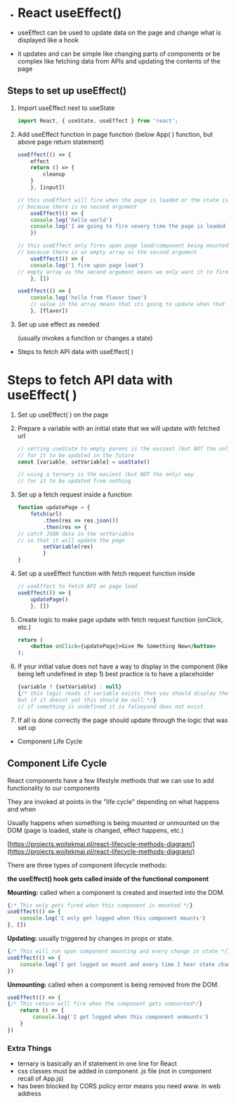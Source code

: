 - # React useEffect()

- useEffect can be used to update data on the page and change what is displayed  like a hook
- it updates and can be simple like changing parts of components or be complex like fetching data from APIs and updating the contents of the page

## Steps to set up useEffect()

1. Import useEffect next to useState

    ```jsx
    import React, { useState, useEffect } from 'react';
    ```

2. Add useEffect function in page function (below App( ) function, but above page return statement)

    ```jsx
    useEffect(() => {
        effect
        return () => {
            cleanup
        }
        }, [input])

    // this useEffect will fire when the page is loaded or the state is updated 
    // because there is no second argument
        useEffect(() => {
        console.log('hello world')
        console.log('I am going to fire vevery time the page is loaded or state is updated')
        })

    // this useEffect only fires upon page load/component being mounted
    // because there is an empty array as the second argument
        useEffect(() => {
        console.log('I fire upon page load')
    // empty array as the second argument means we only want it to fire once
        }, [])

    useEffect(() => {
        console.log('hello from flavor town')
        // value in the array means that its going to update when that specific piece is being updated
        }, [flavor])

    ```

3. Set up use effect as needed

    (usually invokes a function or changes a state)

- Steps to fetch API data with useEffect( )

# Steps to fetch API data with useEffect( )

1. Set up useEffect( ) on the page
2. Prepare a variable with an initial state that we will update with fetched url

    ```jsx
    // setting useState to empty parens is the easiest (but NOT the only) way 
    // for it to be updated in the future
    const [variable, setVariable] = useState()

    // using a ternary is the easiest (but NOT the only) way 
    // for it to be updated from nothing
    ```

3. Set up a fetch request inside a function

    ```jsx
    function updatePage = {
        fetch(url)
            .then(res => res.json())
            .then(res => {
    // catch JSON data in the setVariable 
    // so that it will update the page
            setVariable(res)
            }
    }
    ```

4. Set up a useEffect function with fetch request function inside

    ```jsx
    // useEffect to fetch API on page load
    useEffect(() => {
        updatePage()
        }, [])
    ```

5. Create logic to make page update with fetch request function (onClick, etc.)

    ```jsx
    return (
        <button onClick={updatePage}>Give Me Something New</button>
    );
    ```

6. If your initial value does not have a way to display in the component (like being left undefined in step 1) best practice is to have a placeholder

    ```jsx
    {variable ? {setVariable} : null}
    {/* this logic reads if variable exists then you should display the variable,
    but if it doesnt yet this should be null */}
    // if something is undefined it is falseyand does not exist
    ```

7. If all is done correctly the page should update through the logic that was set up

- Component Life Cycle

## Component Life Cycle

React components have a few lifestyle methods that we can use to add functionality to our components

They are invoked at points in the "life cycle" depending on what happens and when

Usually happens when something is being mounted or unmounted on the DOM (page is loaded, state is changed, effect happens, etc.)

[https://projects.wojtekmaj.pl/react-lifecycle-methods-diagram/](https://projects.wojtekmaj.pl/react-lifecycle-methods-diagram/)

There are three types of component lifecycle methods:

**the useEffect() hook gets called inside of the functional component**

**Mounting:** called when a component is created and inserted into the DOM.

```jsx
{/* This only gets fired when this component is mounted */} 
useEffect(() => { 
    console.log('I only get logged when this component mounts') 
}, [])
```

**Updating:** usually triggered by changes in props or state.

```jsx
{/* This will run upon component mounting and every change in state */} 
useEffect(() => { 
    console.log('I get logged on mount and every time I hear state change') 
})
```

**Unmounting:** called when a component is being removed from the DOM.

```jsx
useEffect(() => {
{/* This return will fire when the component gets unmounted*/} 
    return () => { 
        console.log('I get logged when this component unmounts') 
    } 
})
```

### Extra Things

- ternary is basically an if statement in one line for React
- css classes must be added in component .js file (not in component recall of App.js)
- has been blocked by CORS policy error means you need *www.* in web address
